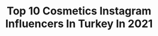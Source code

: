 ---
title: Top 10 Cosmetics Instagram Influencers In Turkey In 2021
description: >-
  Find top cosmetics Instagram influencers in Turkey in 2021. Most popular hashtags: #makeup #beauty #cosmetics #fashion.
platform: Instagram
hits: 109
text_top: Identify the most popular Instagram accounts on inBeat.
text_bottom: inBeat has 109 Instagram influencers like this in Turkey for you to collaborate.
profiles:
  - username: "emretunafarmasi"
    fullname: >-
      Emretunafarmasi
    bio: >-
      @emretunaa Farmasi Cosmetics Board 👋 #FarmasiRevolution 🚀 🌍 120+Countries 🌿20+ Brands ✌️MakeUp 💄MakeArt 💋 We Make You Beautiful 📌 Official Account
    location: "Turkey"
    followers: 32249
    engagement: 465
    commentsToLikes: 0.149625
    id: ck0u61wmf0qkk0i19iq8cflyf
    verified: false
    hashtags: "#makyaj, #success, #farmasiofficial, #farmasirevolution"
  - username: "drmirzafirat"
    fullname: >-
      Mirza Firat, MD
    bio: >-
      Cosmetic Surgery Center Istanbul / Turkey 🇬🇧 +905308571930 🇹🇷 +905353767530 🇸🇦 +905365163248
    location: "Turkey"
    followers: 167138
    engagement: 167
    commentsToLikes: 0.021600
    id: ck6uf5abuuzrf0j712n1cvbok
    verified: false
    hashtags: "#nosesurgery, #nosejob, #nasenkorrektur, #staysafe"
  - username: "blog_kubist"
    fullname: >-
      
    bio: >-
      Kübra✌️ #skincare #cosmetics 💄 Uygun ve yüksek fiyatlı ürün inceleme 💥 TANITIM,REKLAM VE İŞBİRLİKLERİ için DM❣️
    location: "Turkey"
    followers: 15805
    engagement: 466
    commentsToLikes: 0.089137
    id: ckaoveru14avm0i78chujci0j
    verified: false
    hashtags: "#ke, #farmasi, #denemeli, #kiehls"
  - username: "denizlebak"
    fullname: >-
      Deniz
    bio: >-
      📍@sachane 📩denizlebak@gmail.com #cosmetics #skincare #healtyskin #beauty
    location: "Turkey"
    followers: 27082
    engagement: 273
    commentsToLikes: 0.085170
    id: ck9hc53ocjtvw0j789s8zuixr
    verified: false
    hashtags: "#girl, #me, #style, #purse"
  - username: "yagmurkeskiiin"
    fullname: >-
      Yağmur Keskin
    bio: >-
      💄 Mac Cosmetics Makeup Artist 💥 Events Team Member 📸 Spotlight Artist 👰🏻Gelin ve özel gün makyajları için DM 📩
    location: "Turkey"
    followers: 30961
    engagement: 481
    commentsToLikes: 0.016099
    id: ck5zsltezyqu50i14rjvn6fzn
    verified: false
    hashtags: "#macloudandclear, #macartistchallenge, #maccosmeticsturkiye, #makeuptutorial"
  - username: "ghaida_msy"
    fullname: >-
      
    bio: >-
      🇴🇲 Business WhatsApp : +968 71977189 ‏ @ghaida_cosmetics @shop.ghaida @chloe_msy1
    location: "Turkey"
    followers: 177175
    engagement: 169
    commentsToLikes: 0.013824
    id: ck601raxgg1070i14qohyt3tx
    verified: false
    hashtags: "#narscosmetics, #makeup, #makeuplover, #makeupoftheday"
  - username: "dr.borakorkut"
    fullname: >-
      Dr. Bora Korkut, D.D.S., Ph.D.
    bio: >-
      🦷 Esthetic & Cosmetic Dentistry 🔘 Restorative Dentistry Specialist 🔹️ Certified Invisalign Provider 🎓 Academic 🔬Researcher 💻 Lecturer
    location: "Turkey"
    followers: 42202
    engagement: 54
    commentsToLikes: 0.029241
    id: ck6u5dnj990xu0j71yzk4g0is
    verified: false
    hashtags: "#justcomposite, #justalign, #estheticdentistry, #restorativedentistry"
  - username: "ilahahajiyeva"
    fullname: >-
      ILAHA HAJIYEVA
    bio: >-
      𝗜'𝗔𝗠 𝗡𝗢𝗧 𝗔𝗟𝗢𝗡𝗘, 𝗔𝗟𝗟𝗔𝗛 𝗜𝗦 𝗔𝗟𝗪𝗔𝗬𝗦 𝗪𝗜𝗧𝗛 𝗠𝗘 Founder @ilahahajiyeva_cosmetics ᴡᴡᴡ.ʏᴏᴜᴛᴜʙᴇ.ᴄᴏᴍ/ɪʟᴀʜᴀʜᴀᴊɪʏᴇᴠᴀ
    location: "Turkey"
    followers: 483255
    engagement: 23
    commentsToLikes: 0.028359
    id: ck15rdn8z7eqx0i19fc4fehni
    verified: false
    hashtags: "#ilahahajiyevafoundation, #ilahahajiyevacosmetics, #ilahahajiyevamakeup, #ilahahajiyevalashes"
  - username: "niranhurel"
    fullname: >-
      Niran Hürel Herder
    bio: >-
      🇹🇷🇺🇸👩🏻‍💻Freelance Marka İletişim Danışmanı&Etkinlik Yöneticisi 📬Isbirlikleri ➡️niran.hurel@gmail.com 🌿İletişim Müdürü @yvesrocherturkiye 2011-2020
    location: "Turkey"
    followers: 16230
    engagement: 1085
    commentsToLikes: 0.434642
    id: ck5hslyftwsyz0i11g27870d7
    verified: false
    hashtags: "#look, #cosy, #lovehim, #makeup"
  - username: "tzahivazana"
    fullname: >-
      צחי ואזנה
    bio: >-
      Producer & Photographer
    location: "Turkey"
    followers: 43506
    engagement: 197
    commentsToLikes: 0.060066
    id: ck5c8wxjlad1y0i11i2n9k1zo
    verified: false
    hashtags: "#makeuptutorial, #cool, #beautyful, #beauty"
---